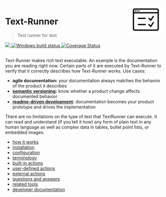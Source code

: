 <!-- logo is from: https://icons8.com/icon/40886/test -->
<img src="documentation/logo2.png" align="right" valign="bottom">

# Text-Runner

> Test runner for text

<a href="https://circleci.com/gh/kevgo/text-runner">
  <img src="https://circleci.com/gh/kevgo/text-runner.svg?style=shield" />
</a>
<a href="https://ci.appveyor.com/project/kevgo/text-runner/branch/master">
  <img src="https://ci.appveyor.com/api/projects/status/t19jjnrdtmhvenax/branch/master?svg=true " alt="Windows build status" />
</a>
<a href="https://coveralls.io/github/kevgo/text-runner?branch=master">
  <img src="https://coveralls.io/repos/github/kevgo/text-runner/badge.svg?1" alt='Coverage Status' />
</a>
<br><br>

Text-Runner makes rich text executable. An example is the documentation you are
reading right now. Certain parts of it are executed by Text-Runner to verify
that it correctly describes how Text-Runner works. Use cases:

- **agile documentation:** your documentation always matches the behavior of the
  product it describes
- **[semantic versioning](http://semver.org):** know whether a product change
  affects documented behavior
- **[readme-driven development](http://tom.preston-werner.com/2010/08/23/readme-driven-development.html):**
  documentation becomes your product prototype and drives the implementation

There are no limitations on the type of text that TextRunner can execute. It can
read and understand (if you tell it how) any form of plain text in any human
language as well as complex data in tables, bullet point lists, or embedded
images.

- [how it works](documentation/how-it-works.md)
- [installation](documentation/installation.md)
- [configuration](documentation/configuration.md)
- [terminology](documentation/terminology.md)
- [built-in actions](documentation/built-in-actions)
- [user-defined actions](documentation/user-defined-actions.md)
- [external actions](documentation/external-actions.md)
- [questions and answers](documentation/qna.md)
- [related tools](documentation/related-tools.md)
- [developer documentation](DEVELOPMENT.md)
